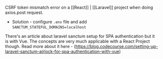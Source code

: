 CSRF token mismatch error on a [[React]] | [[Laravel]] project when doing axios.post request.
-   Solution - configure `.env` file and add `SANCTUM_STATEFUL_DOMAINS=localhost`

 There's an article about laravel sanctum setup for SPA authentication but it is with Vue. 
 The concepts are very much applicable with a React Project though. 
 Read more about it here - (https://blog.codecourse.com/setting-up-laravel-sanctum-airlock-for-spa-authentication-with-vue)